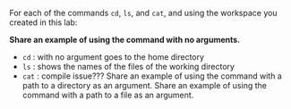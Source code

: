 For each of the commands `cd`, `ls`, and `cat`, and using the workspace you created in this lab:

**Share an example of using the command with no arguments.**
* `cd` : with no argument goes to the home directory 
* `ls` : shows the names of the files of the working directory
* `cat` : compile issue??? 
Share an example of using the command with a path to a directory as an argument.
Share an example of using the command with a path to a file as an argument.
